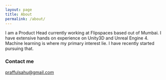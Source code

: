 ```yaml
---
layout: page
title: About
permalink: /about/
---
```


I am a Product Head currently working at Flipspaces based out of Mumbai. I have extensive hands on experience on Unity3D and Unreal Engine 4.
Machine learning is where my primary interest lie. I have recently started pursuing that.
### Contact me

[praffulsahu@gmail.com](mailto:praffulsahu@gmail.com)
